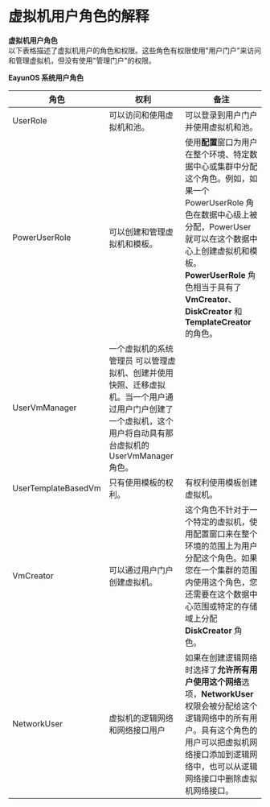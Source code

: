# 虚拟机用户角色的解释

**虚拟机用户角色**<br/>
以下表格描述了虚拟机用户的角色和权限。这些角色有权限使用"用户门户"来访问和管理虚拟机，但没有使用"管理门户"的权限。

**EayunOS 系统用户角色**

| **角色** | **权利** | **备注** |
| -------- | -------- | -------- |
| UserRole | 可以访问和使用虚拟机和池。 | 可以登录到用户门户并使用虚拟机和池。 |
| PowerUserRole | 可以创建和管理虚拟机和模板。 | 使用**配置**窗口为用户在整个环境、特定数据中心或集群中分配这个角色。例如，如果一个 PowerUserRole 角色在数据中心级上被分配，PowerUser 就可以在这个数据中心上创建虚拟机和模板。**PowerUserRole** 角色相当于具有了 **VmCreator**、**DiskCreator** 和 **TemplateCreator** 的角色。 |
| UserVmManager | 一个虚拟机的系统管理员 可以管理虚拟机、创建并使用快照、迁移虚拟机。当一个用户通过用户门户创建了一个虚拟机，这个用户将自动具有那台虚拟机的 UserVmManager 角色。 |
| UserTemplateBasedVm | 只有使用模板的权利。 | 有权利使用模板创建虚拟机。 |
| VmCreator | 可以通过用户门户创建虚拟机。 | 这个角色不针对于一个特定的虚拟机，使用配置窗口来在整个环境的范围上为用户分配这个角色。如果您在一个集群的范围内使用这个角色，您还需要在这个数据中心范围或特定的存储域上分配 **DiskCreator** 角色。 |
| NetworkUser | 虚拟机的逻辑网络和网络接口用户 | 如果在创建逻辑网络时选择了**允许所有用户使用这个网络**选项，**NetworkUser** 权限会被分配给这个逻辑网络中的所有用户。具有这个角色的用户可以把虚拟机网络接口添加到逻辑网络中，也可以从逻辑网络接口中删除虚拟机网络接口。 |
